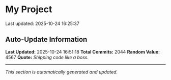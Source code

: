 # My Project


Last updated: 2025-10-24 16:25:37



































































































































































































































































































































































































































































































































































































































































































































































































































































































































































































































































































































































































































































































































































































































































































































































































































































































































































































































































































































































































































































































































































































































































































































































































































































































































## Auto-Update Information

**Last Updated:** 2025-10-24 16:51:18
**Total Commits:** 2044
**Random Value:** 4567
**Quote:** _Shipping code like a boss._

---
_This section is automatically generated and updated._